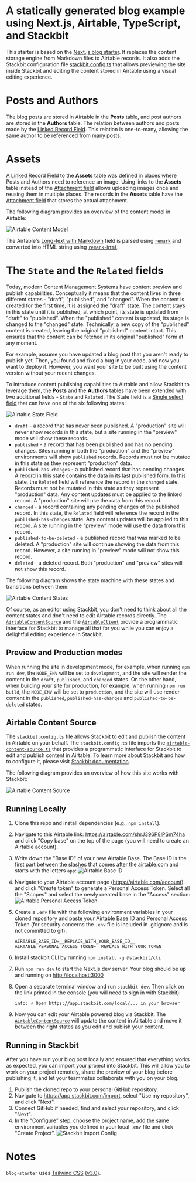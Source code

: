# A statically generated blog example using Next.js, Airtable, TypeScript, and Stackbit

This starter is based on the [Next.js blog starter](https://github.com/vercel/next.js/tree/canary/examples/blog-starter). It replaces the content storage engine from Markdown files to Airtable records. It also adds the Stackbit configuration file [stackbit.config.ts](https://docs.stackbit.com/reference/config) that allows previewing the site inside Stackbit and editing the content stored in Airtable using a visual editing experience.

# Posts and Authors

The blog posts are stored in Airtable in the **Posts** table, and post authors are stored in the **Authors** table. The relation between authors and posts made by the [Linked Record Field](https://support.airtable.com/docs/linked-record-field). This relation is one-to-many, allowing the same author to be referenced from many posts.

# Assets

A [Linked Record Field](https://support.airtable.com/docs/linked-record-field) to the **Assets** table was defined in places where Posts and Authors need to reference an image. Using links to the **Assets** table instead of the [Attachment field](https://support.airtable.com/docs/attachment-field) allows uploading images once and reusing them in multiple places. The records in the **Assets** table have the
[Attachment field](https://support.airtable.com/docs/attachment-field) that stores the actual attachment.

The following diagram provides an overview of the content model in Airtable:

![Airtable Content Model](./readme-images/airtable-content-model-example.png)

The Airtable's [Long-text with Markdown](https://support.airtable.com/docs/markdown-rich-text-output-in-the-api) field is parsed using [`remark`](https://github.com/remarkjs/remark) and converted into HTML string using [`remark-html`](https://github.com/remarkjs/remark-html).

# The `State` and the `Related` fields

Today, modern Content Management Systems have content preview and publish capabilities. Conceptually it means that the content lives in three different states - "draft", "published", and "changed". When the content is created for the first time, it is assigned the "draft" state. The content stays in this state until it is published, at which point, its state is updated from "draft" to "published". When the "published" content is updated, its stage is changed to the "changed" state. Technically, a new copy of the "published" content is created, leaving the original "published" content intact. This ensures that the content can be fetched in its original "published" form at any moment.

For example, assume you have updated a blog post that you aren't ready to publish yet. Then, you found and fixed a bug in your code, and now you want to deploy it. However, you want your site to be built using the content version without your recent changes.

To introduce content publishing capabilities to Airtable and allow Stackbit to leverage them, the **Posts** and the **Authors** tables have been extended with two additional fields - `State` and `Related`. The State field is a [Single select field](https://support.airtable.com/docs/single-select-field) that can have one of the six following states:

![Airtable State Field](./readme-images/airtable-state-field.png)

- `draft` - a record that has never been published. A "production" site will never show records in this state, but a site running in the "preview" mode will show these records.
- `published` - a record that has been published and has no pending changes. Sites running in both the "production" and the "preview" environments will show `published` records. Records must not be mutated in this state as they represent "production" data.
- `published-has-changes` - a published record that has pending changes. A record in this state contains the data in its last published form. In this state, the `Related` field will reference the record in the `changed` state. Records must not be mutated in this state as they represent "production" data. Any content updates must be applied to the linked record. A "production" site will use the data from this record.
- `changed` - a record containing any pending changes of the published record. In this state, the `Related` field will reference the record in the `published-has-changes` state. Any content updates will be applied to this record. A site running in the "preview" mode will use the data from this record.
- `published-to-be-deleted` - a published record that was marked to be deleted. A "production" site will continue showing the data from this record. However, a site running in "preview" mode will not show this record.
- `deleted` - a deleted record. Both "production" and "preview" sites will not show this record.

The following diagram shows the state machine with these states and transitions between them:

![Airtable Content States](./readme-images/airtable-content-states.png)

Of course, as an editor using Stackbit, you don't need to think about all the content states and don't need to edit Airtable records directly. The [`AirtableContentSource`](./airtable-content-source/airtable-content-source.ts) and the [`AirtableClient`](./lib/airtable-client.ts) provide a programmatic interface for Stackbit to manage all that for you while you can enjoy a delightful editing experience in Stackbit.

## Preview and Production modes

When running the site in development mode, for example, when running `npm run dev`, the `NODE_ENV` will be set to `development`, and the site will render the content in the `draft`, `published`, and `changed` states. On the other hand, when building your site for production, for example, when running `npm run build`, the `NODE_ENV` will be set to `production`, and the site will use render content in the `published`, `published-has-changes` and `published-to-be-deleted` states.

## Airtable Content Source

The [`stackbit.config.ts`](./stackbit.config.ts) file allows Stackbit to edit and publish the content in Airtable on your behalf. The `stackbit.config.ts` file imports the [`airtable-content-source.ts`](./airtable-content-source/airtable-content-source.ts) that provides a programmatic interface for Stackbit to edit and publish content in Airtable. To learn more about Stackbit and how to configure it, please visit [Stackbit documentation](https://docs.stackbit.com/).

The following diagram provides an overview of how this site works with Stackbit:

![Airtable Content Source](./readme-images/stackbit-airtable.png)

## Running Locally

1. Clone this repo and install dependencies (e.g., `npm install`).
2. Navigate to this Airtable link: https://airtable.com/shrJ396P8lPSm74ha and click "Copy base" on the top of the page (you will need to create an Airtable account).
3. Write down the "Base ID" of your new Airtable Base. The Base ID is the first part between the slashes that comes after the airtable.com and starts with the letters `app`:
   ![Airtable Base ID](./readme-images/airtable-id.png)
4. Navigate to your Airtable account page (https://airtable.com/account) and click "Create token" to generate a Personal Access Token. Select all the "Scopes" and select the newly created base in the "Access" section:
    ![Airtable Personal Access Token](./readme-images/airtable-personal-access-token-creation.png)
5. Create a `.env` file with the following environment variables in your cloned repository and paste your Airtable Base ID and Personal Access Token (for security concerns the `.env` file is included in .gitignore and is not committed to git):
    
    ````
    AIRTABLE_BASE_ID=__REPLACE_WITH_YOUR_BASE_ID__
    AIRTABLE_PERSONAL_ACCESS_TOKEN=__REPLACE_WITH_YOUR_TOKEN__
    ````
6. Install stackbit CLI by running `npm install -g @stackbit/cli`
7. Run `npm run dev` to start the Next.js dev server. Your blog should be up and running on [http://localhost:3000](http://localhost:3000)
8. Open a separate terminal window and run `stackbit dev`. Then click on the link printed in the console (you will need to sign in with Stackbit):
    
    ```
    info: ⚡ Open https://app.stackbit.com/local/... in your browser

    ```
9. Now you can edit your Airtable powered blog via Stackbit. The [`AirtableContentSource`](./airtable-content-source/airtable-content-source.ts) will update the content in Airtable and move it between the right states as you edit and publish your content.

## Running in Stackbit

After you have run your blog post locally and ensured that everything works as expected, you can import your project into Stackbit. This will allow you to work on your project remotely, share the preview of your blog before publishing it, and let your teammates collaborate with you on your blog.

1. Publish the cloned repo to your personal GitHub repository.
2. Navigate to https://app.stackbit.com/import, select "Use my repository", and click "Next".
3. Connect GitHub if needed, find and select your repository, and click "Next".
4. In the "Configure" step, choose the project name, add the same environment variables you defined in your local `.env` file and click "Create Project".
   ![Stackbit Import Config](./readme-images/stackbit-import-config.png)

# Notes

`blog-starter` uses [Tailwind CSS](https://tailwindcss.com) [(v3.0)](https://tailwindcss.com/blog/tailwindcss-v3).
